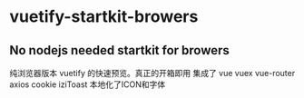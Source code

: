 # vuetify-startkit-browers
No nodejs needed startkit for browers
--------
纯浏览器版本 vuetify 的快速预览。真正的开箱即用
集成了 vue vuex vue-router axios cookie iziToast
本地化了ICON和字体

